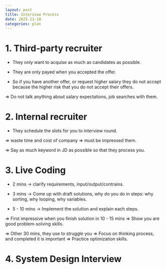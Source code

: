 ```yaml
---
layout: post
title: Interview Process
date: 2025-11-10
categories: plan
---
```


# 1. Third-party recruiter

- They only want to acquise as much as candidates as possible.

- They are only payed when you accepted the offer.

- So if you have another offer, or request higher salary they do not accept because the higher risk that you do not accept their offers.

=> Do not talk anything about salary expectations, job searches with them.

# 2. Internal recruiter

- They schedule the slots for you to interview round.

=> waste time and cost of company => must be impressed them.

=> Say as much keyword in JD as possible so that they process you.

# 3. Live Coding

- 2 mins -> clarify requirements, input/output/contrains.

- 3 mins -> Come up with draft solutions, why do you do in steps: why sorting, why looping, why variables.

- 5 - 10 mins -> Implement the solution and explain each steps.

=> First impressive when you finish solution in 10 - 15 mins => Show you are good problem-solving skills.

=> Other 30 mins, they use to struggle you => Focus on thinking process, and completed it is important => Practice optimization skills.

# 4. System Design Interview
